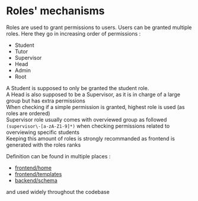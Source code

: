 # Roles' mechanisms
Roles are used to grant permissions to users. Users can be granted multiple roles.
Here they go in increasing order of permissions :  
- Student  
- Tutor  
- Supervisor  
- Head  
- Admin  
- Root  

A Student is supposed to only be granted the student role.  
A Head is also supposed to be a Supervisor, as it is in charge of a large group but has extra permissions  
When checking if a simple permission is granted, highest role is used (as roles are ordered)  
Supervisor role usually comes with overviewed group as followed `(supervisor\-[a-zA-Z1-9]*)` when checking permissions related to overviewing specific students  
Keeping this amount of roles is strongly recommanded as frontend is generated with the roles ranks  

Definition can be found in multiple places :
- [frontend/home](./assets/js/home.js)
- [frontend/templates](./assets/js/templates.js)
- [backend/schema](./schema/user.go)  

and used widely throughout the codebase